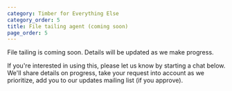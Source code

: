 ```yaml
---
category: Timber for Everything Else
category_order: 5
title: File tailing agent (coming soon)
page_order: 5
---
```


File tailing is coming soon. Details will be updated as we make progress.

If you're interested in using this, please let us know by starting a chat below. We'll
share details on progress, take your request into account as we prioritize, add you to our
updates mailing list (if you approve).